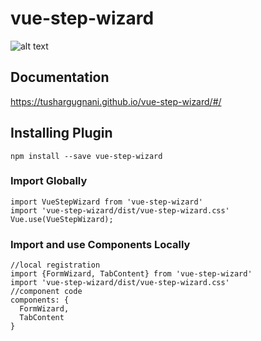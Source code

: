 # vue-step-wizard

![alt text](https://github.com/tushargugnani/vue-step-wizard/blob/master/public/Vue-Step-Wizard.gif?raw=true)


## Documentation

https://tushargugnani.github.io/vue-step-wizard/#/


## Installing Plugin
```
npm install --save vue-step-wizard
```


### Import Globally
```
import VueStepWizard from 'vue-step-wizard'
import 'vue-step-wizard/dist/vue-step-wizard.css'
Vue.use(VueStepWizard);
```

### Import and use Components Locally
```
//local registration
import {FormWizard, TabContent} from 'vue-step-wizard'
import 'vue-step-wizard/dist/vue-step-wizard.css'
//component code
components: {
  FormWizard,
  TabContent
}
```
